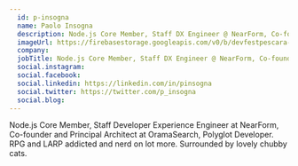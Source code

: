 ```yaml
---
  id: p-insogna
  name: Paolo Insogna
  description: Node.js Core Member, Staff DX Engineer @ NearForm, Co-founder and Principal Architect @ OramaSearch. RPG/LARPer. Surrounded by lovely chubby cats.
  imageUrl: https://firebasestorage.googleapis.com/v0/b/devfestpescara-2023.appspot.com/o/speakers%2Fp-insogna.jpg?alt=media&token=bc3dd2b1-0cfa-42f3-b6b7-761778af7059
  company: 
  jobTitle: Node.js Core Member, Staff DX Engineer @ NearForm, Co-founder and Principal Architect @ OramaSearch. RPG/LARPer. Surrounded by lovely chubby cats.
  social.instagram: 
  social.facebook: 
  social.linkedin: https://linkedin.com/in/pinsogna
  social.twitter: https://twitter.com/p_insogna
  social.blog: 
---
```

Node.js Core Member, Staff Developer Experience Engineer at NearForm, Co-founder and Principal Architect at OramaSearch, Polyglot Developer. RPG and LARP addicted and nerd on lot more. Surrounded by lovely chubby cats.

  